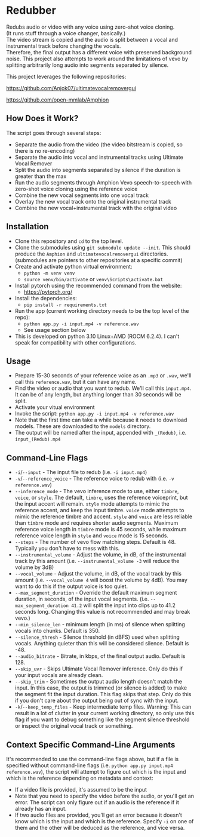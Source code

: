# Redubber
Redubs audio or video with any voice using zero-shot voice cloning.\
(It runs stuff through a voice changer, basically.)\
The video stream is copied and the audio is split between a vocal and instrumental track before changing the vocals.\
Therefore, the final output has a different voice with preserved background noise.
This project also attempts to work around the limitations of vevo by splitting arbitrarily long audio into segments separated by silence.

This project leverages the following repositories:

https://github.com/Anjok07/ultimatevocalremovergui

https://github.com/open-mmlab/Amphion

## How Does it Work?
The script goes through several steps:
- Separate the audio from the video (the video bitstream is copied, so there is no re-encoding)
- Separate the audio into vocal and instrumental tracks using Ultimate Vocal Remover
- Split the audio into segments separated by silence if the duration is greater than the max
- Run the audio segments through Amphion Vevo speech-to-speech with zero-shot voice cloning using the reference voice
- Combine the new vocal segments into one vocal track
- Overlay the new vocal track onto the original instrumental track
- Combine the new vocal+instrumental track with the original video

## Installation
- Clone this repository and `cd` to the top level.
- Clone the submodules using `git submodule update --init`. This should produce the `Amphion` and `ultimatevocalremovergui` directories. (submodules are pointers to other repositories at a specific commit)
- Create and activate python virtual environment:
  - `python -m venv venv`
  - `source venv/bin/activate` or `venv\Scripts\activate.bat`
- Install pytorch using the recommended command from the website:
  - https://pytorch.org/
- Install the dependencies:
  - `pip install -r requirements.txt`
- Run the app (current working directory needs to be the top level of the repo):
  - `python app.py -i input.mp4 -v reference.wav`
  - See usage section below
- This is developed on python 3.10 Linux+AMD (ROCM 6.2.4). I can't speak for compatibility with other configurations.

## Usage
- Prepare 15-30 seconds of your reference voice as an `.mp3` or `.wav`, we'll call this `reference.wav`, but it can have any name.
- Find the video or audio that you want to redub. We'll call this `input.mp4`. It can be of any length, but anything longer than 30 seconds will be split.
- Activate your vitual environment
- Invoke the script: `python app.py -i input.mp4 -v reference.wav`
- Note that the first time can take a while because it needs to download models. These are downloaded to the `models` directory.
- The output will be named after the input, appended with `_(Redub)`, i.e. `input_(Redub).mp4`

## Command-Line Flags
- `-i`/`--input` - The input file to redub (i.e. `-i input.mp4`)
- `-v`/`--reference_voice` - The reference voice to redub with (i.e. `-v reference.wav`)
- `--inference_mode` - The vevo inference mode to use, either `timbre`, `voice`, or `style`. The default, `timbre`, uses the reference voiceprint, but the input accent will remain. `style` mode attempts to mimic the reference accent, and keep the input timbre. `voice` mode attempts to mimic the reference timbre and accent. `style` and `voice` are less reliable than `timbre` mode and requires shorter audio segments. Maximum reference voice length in `timbre` mode is 45 seconds, while maximum reference voice length in `style` and `voice` mode is 15 seconds.
- `--steps` - The number of vevo flow matching steps. Default is 48. Typically you don't have to mess with this.
- `--instrumental_volume` - Adjust the volume, in dB, of the instrumental track by this amount (i.e. `--instrumental_volume -3` will reduce the volume by 3dB)
- `--vocal_volume` - Adjust the volume, in dB, of the vocal track by this amount (i.e. `--vocal_volume 4` will boost the volume by 4dB). You may want to do this if the output voice is too quiet.
- `--max_segment_duration` - Override the default maximum segment duration, in seconds, of the input vocal segments. (i.e. `--max_segment_duration 41.2` will split the input into clips up to 41.2 seconds long. Changing this value is not recommended and may break vevo.)
- `--min_silence_len` - minimum length (in ms) of silence when splitting vocals into chunks. Default is 350.
- `--silence_thresh` - Silence threshold (in dBFS) used when splitting vocals. Anything quieter than this will be considered silence. Default is -48.
- `--audio_bitrate` - Bitrate, in kbps, of the final output audio. Default is 128.
- `--skip_uvr` - Skips Ultimate Vocal Remover inference. Only do this if your input vocals are already clean.
- `--skip_trim` - Sometimes the output audio length doesn't match the input. In this case, the output is trimmed (or silence is added) to make the segment fit the input duration. This flag skips that step. Only do this if you don't care about the output being out of sync with the input.
- `-k`/`--keep_temp_files` - Keep intermediate temp files. Warning: This can result in a lot of clutter in your current working directory, so only use this flag if you want to debug something like the segment silence threshold or inspect the original vocal track or something.

## Context Specific Command-Line Arguments
It's recommended to use the command-line flags above, but if a file is specified without command-line flags (i.e. `python app.py input.mp4 reference.wav`), the script will attempt to figure out which is the input and which is the reference depending on metadata and context:
- If a video file is provided, it's assumed to be the input
- Note that you need to specify the video before the audio, or you'll get an error. The script can only figure out if an audio is the reference if it already has an input.
- If two audio files are provided, you'll get an error because it doesn't know which is the input and which is the reference. Specify `-i` on one of them and the other will be deduced as the reference, and vice versa.
